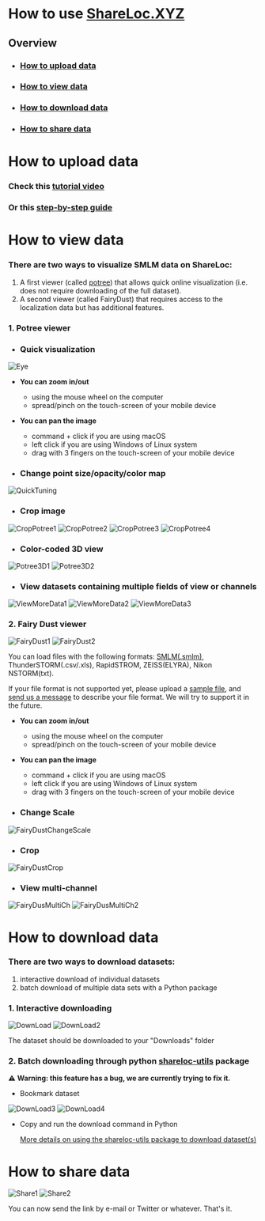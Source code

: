 # How to use [ShareLoc.XYZ](shareloc.xyz)
## Overview
* ### [How to upload data](#how-to-upload-data)
* ### [How to view data](#how-to-view-data)
* ### [How to download data](#how-to-download-data)
* ### [How to share data](#how-to-share-data)

# How to upload data

### Check this [tutorial video](https://www.youtube.com/watch?v=tTOkqzr74wg)

### Or this [step-by-step guide](https://slides.imjoy.io/?theme=white&slides=https://github.com/imodpasteur/ShareLoc.XYZ/blob/main/docs/how-to-upload-slides.md)

# How to view data

### There are two ways to visualize SMLM data on ShareLoc: 
1. A first viewer (called [potree](https://github.com/potree/potree)) that allows quick online visualization (i.e. does not require downloading of the full dataset).
2. A second viewer (called FairyDust) that requires access to the localization data but has additional features.

### 1. Potree viewer

* ### Quick visualization

![Eye](https://user-images.githubusercontent.com/56833522/189361693-185ab93e-9bfa-43d5-9480-ec149a4d07ca.png)

* __You can zoom in/out__ 
  * using the mouse wheel on the computer 
  * spread/pinch on the touch-screen of your mobile device
  
* __You can pan the image__ 
  * command + click if you are using macOS
  * left click if you are using Windows of Linux system
  * drag with 3 fingers on the touch-screen of your mobile device

* ### Change point size/opacity/color map

![QuickTuning](https://user-images.githubusercontent.com/56833522/189104817-9916f7dc-213a-4943-8297-f339c7da99bf.png)

* ### Crop image

![CropPotree1](https://user-images.githubusercontent.com/56833522/191026137-1487ad69-bae3-4a09-879c-d477e716ae0b.png)
![CropPotree2](https://user-images.githubusercontent.com/56833522/191026159-fc0caf83-382b-4bdf-b360-427b85b5a106.png)
![CropPotree3](https://user-images.githubusercontent.com/56833522/191026175-d2ebb750-c2b8-459f-9f3f-8c05ef3bb813.png)
![CropPotree4](https://user-images.githubusercontent.com/56833522/191026184-836ef5e8-1f01-4606-8732-5ea1d2b6bf92.png)


* ### Color-coded 3D view

![Potree3D1](https://user-images.githubusercontent.com/56833522/191027359-20effa3c-4e68-413f-a60c-8dfb06a49a2c.png)
![Potree3D2](https://user-images.githubusercontent.com/56833522/191027371-d398dbc0-0ffd-402d-ba02-7a582e2dd3ef.png)


* ### View datasets containing multiple fields of view or channels

![ViewMoreData1](https://user-images.githubusercontent.com/56833522/191019747-8d2d8387-4f77-49ce-af94-34ed545a373b.png)
![ViewMoreData2](https://user-images.githubusercontent.com/56833522/191019761-d49f5c9f-1920-4e1e-bc93-8d665377b89e.png)
![ViewMoreData3](https://user-images.githubusercontent.com/56833522/191019774-af3a121b-e9c1-4f45-867a-f362e8b406da.png)

### 2. Fairy Dust viewer

![FairyDust1](https://user-images.githubusercontent.com/56833522/191028971-22d513e1-2112-4ec3-bc37-3f1f9736f3c8.png)
![FairyDust2](https://user-images.githubusercontent.com/56833522/191030361-d3b41a17-f85a-4f26-a8ad-e2d7d801be1d.png)


You can load files with the following formats: [SMLM(.smlm)](https://github.com/imodpasteur/smlm-file-format), ThunderSTORM(.csv/.xls), RapidSTROM, ZEISS(ELYRA), Nikon NSTORM(txt).

If your file format is not supported yet, please upload a [sample file](https://www.dropbox.com/request/IyZ7HkzHUpB0t5Mkp46l), and [send us a message](https://oeway.typeform.com/to/rdkPmd?typeform-source=shareloc.xyz) to describe your file format. We will try to support it in the future.

* __You can zoom in/out__ 
  * using the mouse wheel on the computer 
  * spread/pinch on the touch-screen of your mobile device
* __You can pan the image__ 
  * command + click if you are using macOS
  * left click if you are using Windows of Linux system
  * drag with 3 fingers on the touch-screen of your mobile device

* ### Change Scale

![FairyDustChangeScale](https://user-images.githubusercontent.com/56833522/191032636-0ad0b481-4c13-4ef3-9ccb-df2d762fc5e0.png)

* ### Crop

![FairyDustCrop](https://user-images.githubusercontent.com/56833522/191032709-0e107b6c-eec7-441a-baf9-935cffb5ee45.png)

* ### View multi-channel

![FairyDusMultiCh](https://user-images.githubusercontent.com/56833522/191032732-36ccd859-5f85-4aef-8414-57a97844d689.png)
![FairyDusMultiCh2](https://user-images.githubusercontent.com/56833522/191032741-c0776e2d-f54e-49d5-b679-6b6c2e65e37f.png)

# How to download data
### There are two ways to download datasets: 
1. interactive download of individual datasets
2. batch download of multiple data sets with a Python package

### 1. Interactive downloading

![DownLoad](https://user-images.githubusercontent.com/56833522/191034255-9915989c-7fcb-4720-bef8-1c5dc67b6f96.png)
![DownLoad2](https://user-images.githubusercontent.com/56833522/191034266-a0920040-905f-4db7-be1c-edabff700eb6.png)

The dataset should be downloaded to your  "Downloads" folder


### 2. Batch downloading through python [shareloc-utils](https://github.com/imodpasteur/shareloc-utils) package

:warning: __Warning: this feature has a bug, we are currently trying to fix it.__

* Bookmark dataset

![DownLoad3](https://user-images.githubusercontent.com/56833522/191036647-ed94ef13-790d-4fe5-84b3-8f8f3723e39c.png)
![DownLoad4](https://user-images.githubusercontent.com/56833522/191036167-1ab24b9e-0d0c-4b9b-a6d8-3567de1fdfc3.png)

* Copy and run the download command in Python

  [More details on using the shareloc-utils package to download dataset(s)](https://github.com/imodpasteur/shareloc-utils#shareloc-utilities)

# How to share data

![Share1](https://user-images.githubusercontent.com/56833522/191036907-944ca0fa-094b-420e-aa40-d1d3245d80de.png)
![Share2](https://user-images.githubusercontent.com/56833522/191037526-5f8c1f18-10b6-408c-9582-3b1b769a9955.png)

You can now send the link by e-mail or Twitter or whatever. That's it.



